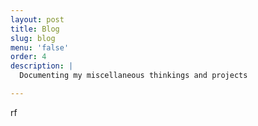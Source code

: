 ```yaml
---
layout: post
title: Blog
slug: blog
menu: 'false'
order: 4
description: |
  Documenting my miscellaneous thinkings and projects

---
```

rf

